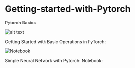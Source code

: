 # Getting-started-with-Pytorch
Pytorch Basics

![alt text](https://analyticsindiamag.com/wp-content/uploads/2019/11/PyTorch.png)

Getting Started with Basic Operations in PyTorch: 

![Notebook](https://github.com/Kaif10/Getting-started-with-Pytorch/blob/main/Pytorch_Basics.ipynb)

Simple Neural Network with Pytorch: Notebook:
